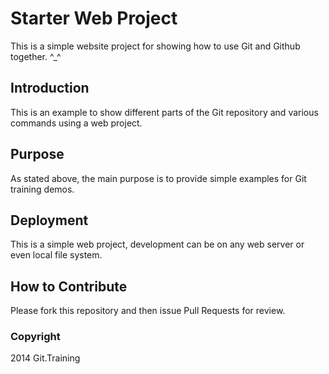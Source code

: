 # Starter Web Project

This is a simple website project for showing how to use Git and Github together. ^_^

## Introduction

This is an example to show different parts of the Git repository and various commands using a web project.
## Purpose

As stated above, the main purpose is to provide simple examples for Git training demos.

## Deployment

This is a simple web project, development can be on any web server or even local file system.

## How to Contribute

Please fork this repository and then issue Pull Requests for review.

### Copyright

2014 Git.Training
